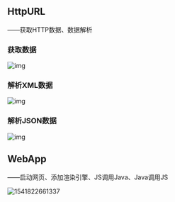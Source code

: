 ## HttpURL

——获取HTTP数据、数据解析

### 获取数据

![img](file:///C:\Users\hhl\AppData\Local\Temp\ksohtml\wpsAE12.tmp.jpg)

### 解析XML数据

![img](file:///C:\Users\hhl\AppData\Local\Temp\ksohtml\wps4379.tmp.jpg)

### 解析JSON数据

![img](file:///C:\Users\hhl\AppData\Local\Temp\ksohtml\wpsDDE5.tmp.jpg)

## WebApp

——启动网页、添加渲染引擎、JS调用Java、Java调用JS

![1541822661337](C:\Users\hhl\AppData\Roaming\Typora\typora-user-images\1541822661337.png)